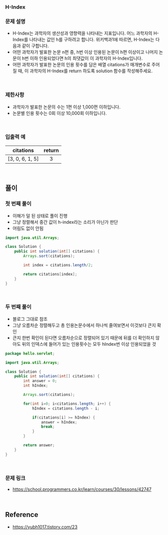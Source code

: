 ### H-Index

###  문제 설명
- H-Index는 과학자의 생산성과 영향력을 나타내는 지표입니다. 어느 과학자의 H-Index를 나타내는 값인 h를 구하려고 합니다. 위키백과1에 따르면, H-Index는 다음과 같이 구합니다.
- 어떤 과학자가 발표한 논문 n편 중, h번 이상 인용된 논문이 h편 이상이고 나머지 논문이 h번 이하 인용되었다면 h의 최댓값이 이 과학자의 H-Index입니다.
- 어떤 과학자가 발표한 논문의 인용 횟수를 담은 배열 citations가 매개변수로 주어질 때, 이 과학자의 H-Index를 return 하도록 solution 함수를 작성해주세요.

<br>

### 제한사항
- 과학자가 발표한 논문의 수는 1편 이상 1,000편 이하입니다.
- 논문별 인용 횟수는 0회 이상 10,000회 이하입니다.

<br>

### 입출력 예
|citations|return|
|:---:|:---:|
|\[3, 0, 6, 1, 5\]|3|

<br>

## 풀이
### 첫 번째 풀이
- 이해가 덜 된 상태로 풀이 진행
- 그냥 정렬해서 중간 값이 h-index라는 소리가 아닌가 판단
- 어림도 없이 안됨

```java
import java.util.Arrays;

class Solution {
    public int solution(int[] citations) {
        Arrays.sort(citations);

        int index = citations.length/2;

        return citations[index];
    }
}
```

<br>

### 두 번째 풀이
- 블로그 그대로 참조
- 그냥 오름차순 정렬해두고 총 인용논문수에서 하나씩 줄여보면서 이것보다 큰지 확인
- 큰지 한번 확인이 된다면 오름차순으로 정렬되어 있기 때문에 뒤를 더 확인하지 않아도 뒤의 인덱스에 들어가 있는 인용횟수는 모두 hIndex번 이상 인용되었을 것

```java
package hello.servlet;

import java.util.Arrays;

class Solution {
    public int solution(int[] citations) {
        int answer = 0;
        int hIndex;

        Arrays.sort(citations);

        for(int i=0; i<citations.length; i++) {
            hIndex = citations.length - i;

            if(citations[i] >= hIndex) {
                answer = hIndex;
                break;
            }
        }

        return answer;
    }
}
```

<br>

### 문제 링크
- https://school.programmers.co.kr/learn/courses/30/lessons/42747

<br>

## Reference
- https://yubh1017.tistory.com/23